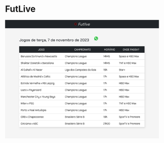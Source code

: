 # FutLive

<p align="center">
  <img src="./public/static/futlive-example.png" alt="FutLive example" width="auto">
</p>
